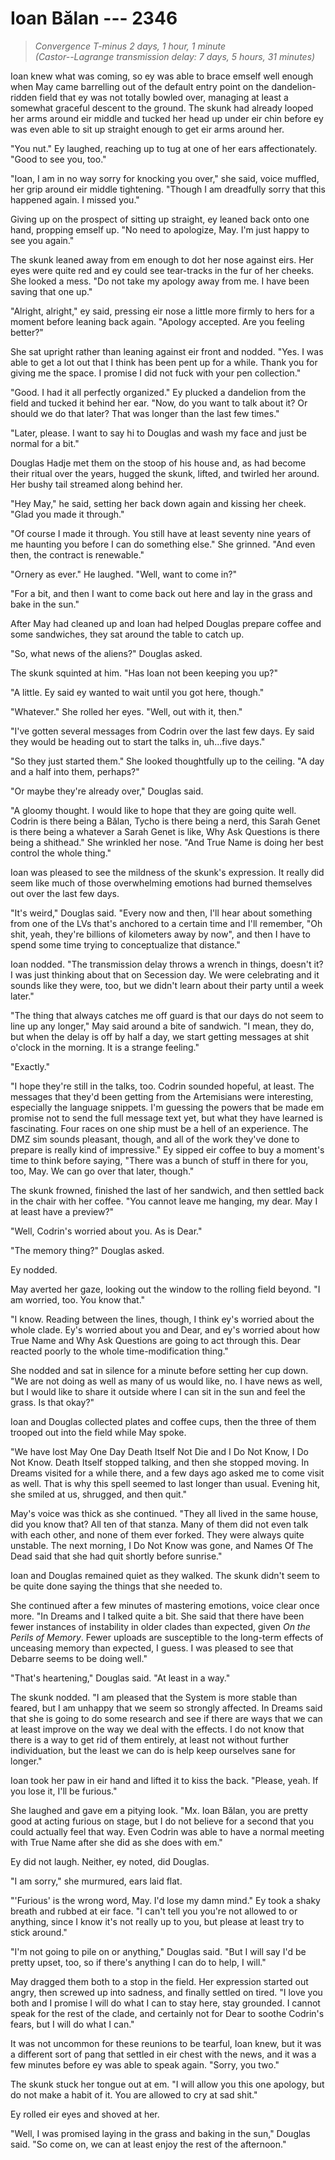 # Ioan Bălan --- 2346

> *Convergence T-minus 2 days, 1 hour, 1 minute*  
> *(Castor--Lagrange transmission delay: 7 days, 5 hours, 31 minutes)*

Ioan knew what was coming, so ey was able to brace emself well enough when May came barrelling out of the default entry point on the dandelion-ridden field that ey was not totally bowled over, managing at least a somewhat graceful descent to the ground. The skunk had already looped her arms around eir middle and tucked her head up under eir chin before ey was even able to sit up straight enough to get eir arms around her.

"You nut." Ey laughed, reaching up to tug at one of her ears affectionately. "Good to see you, too."

"Ioan, I am in no way sorry for knocking you over," she said, voice muffled, her grip around eir middle tightening. "Though I am dreadfully sorry that this happened again. I missed you."

Giving up on the prospect of sitting up straight, ey leaned back onto one hand, propping emself up. "No need to apologize, May. I'm just happy to see you again."

The skunk leaned away from em enough to dot her nose against eirs. Her eyes were quite red and ey could see tear-tracks in the fur of her cheeks. She looked a mess. "Do not take my apology away from me. I have been saving that one up."

"Alright, alright," ey said, pressing eir nose a little more firmly to hers for a moment before leaning back again. "Apology accepted. Are you feeling better?"

She sat upright rather than leaning against eir front and nodded. "Yes. I was able to get a lot out that I think has been pent up for a while. Thank you for giving me the space. I promise I did not fuck with your pen collection."

"Good. I had it all perfectly organized." Ey plucked a dandelion from the field and tucked it behind her ear. "Now, do you want to talk about it? Or should we do that later? That was longer than the last few times."

"Later, please. I want to say hi to Douglas and wash my face and just be normal for a bit."

Douglas Hadje met them on the stoop of his house and, as had become their ritual over the years, hugged the skunk, lifted, and twirled her around. Her bushy tail streamed along behind her. 

"Hey May," he said, setting her back down again and kissing her cheek. "Glad you made it through."

"Of course I made it through. You still have at least seventy nine years of me haunting you before I can do something else." She grinned. "And even then, the contract is renewable."

"Ornery as ever." He laughed. "Well, want to come in?"

"For a bit, and then I want to come back out here and lay in the grass and bake in the sun."

After May had cleaned up and Ioan had helped Douglas prepare coffee and some sandwiches, they sat around the table to catch up.

"So, what news of the aliens?" Douglas asked.

The skunk squinted at him. "Has Ioan not been keeping you up?"

"A little. Ey said ey wanted to wait until you got here, though."

"Whatever." She rolled her eyes. "Well, out with it, then."

"I've gotten several messages from Codrin over the last few days. Ey said they would be heading out to start the talks in, uh...five days."

"So they just started them." She looked thoughtfully up to the ceiling. "A day and a half into them, perhaps?"

"Or maybe they're already over," Douglas said.

"A gloomy thought. I would like to hope that they are going quite well. Codrin is there being a Bălan, Tycho is there being a nerd, this Sarah Genet is there being a whatever a Sarah Genet is like, Why Ask Questions is there being a shithead." She wrinkled her nose. "And True Name is doing her best control the whole thing."

Ioan was pleased to see the mildness of the skunk's expression. It really did seem like much of those overwhelming emotions had burned themselves out over the last few days.

"It's weird," Douglas said. "Every now and then, I'll hear about something from one of the LVs that's anchored to a certain time and I'll remember, "Oh shit, yeah, they're billions of kilometers away by now", and then I have to spend some time trying to conceptualize that distance."

Ioan nodded. "The transmission delay throws a wrench in things, doesn't it? I was just thinking about that on Secession day. We were celebrating and it sounds like they were, too, but we didn't learn about their party until a week later."

"The thing that always catches me off guard is that our days do not seem to line up any longer," May said around a bite of sandwich. "I mean, they do, but when the delay is off by half a day, we start getting messages at shit o'clock in the morning. It is a strange feeling."

"Exactly."

"I hope they're still in the talks, too. Codrin sounded hopeful, at least. The messages that they'd been getting from the Artemisians were interesting, especially the language snippets. I'm guessing the powers that be made em promise not to send the full message text yet, but what they have learned is fascinating. Four races on one ship must be a hell of an experience. The DMZ sim sounds pleasant, though, and all of the work they've done to prepare is really kind of impressive." Ey sipped eir coffee to buy a moment's time to think before saying, "There was a bunch of stuff in there for you, too, May. We can go over that later, though."

The skunk frowned, finished the last of her sandwich, and then settled back in the chair with her coffee. "You cannot leave me hanging, my dear. May I at least have a preview?"

"Well, Codrin's worried about you. As is Dear."

"The memory thing?" Douglas asked.

Ey nodded.

May averted her gaze, looking out the window to the rolling field beyond. "I am worried, too. You know that."

"I know. Reading between the lines, though, I think ey's worried about the whole clade. Ey's worried about you and Dear, and ey's worried about how True Name and Why Ask Questions are going to act through this. Dear reacted poorly to the whole time-modification thing."

She nodded and sat in silence for a minute before setting her cup down. "We are not doing as well as many of us would like, no. I have news as well, but I would like to share it outside where I can sit in the sun and feel the grass. Is that okay?"

Ioan and Douglas collected plates and coffee cups, then the three of them trooped out into the field while May spoke.

"We have lost May One Day Death Itself Not Die and I Do Not Know, I Do Not Know. Death Itself stopped talking, and then she stopped moving. In Dreams visited for a while there, and a few days ago asked me to come visit as well. That is why this spell seemed to last longer than usual. Evening hit, she smiled at us, shrugged, and then quit."

May's voice was thick as she continued. "They all lived in the same house, did you know that? All ten of that stanza. Many of them did not even talk with each other, and none of them ever forked. They were always quite unstable. The next morning, I Do Not Know was gone, and Names Of The Dead said that she had quit shortly before sunrise."

Ioan and Douglas remained quiet as they walked. The skunk didn't seem to be quite done saying the things that she needed to.

She continued after a few minutes of mastering emotions, voice clear once more. "In Dreams and I talked quite a bit. She said that there have been fewer instances of instability in older clades than expected, given *On the Perils of Memory*. Fewer uploads are susceptible to the long-term effects of unceasing memory than expected, I guess. I was pleased to see that Debarre seems to be doing well."

"That's heartening," Douglas said. "At least in a way."

The skunk nodded. "I am pleased that the System is more stable than feared, but I am unhappy that we seem so strongly affected. In Dreams said that she is going to do some research and see if there are ways that we can at least improve on the way we deal with the effects. I do not know that there is a way to get rid of them entirely, at least not without further individuation, but the least we can do is help keep ourselves sane for longer."

Ioan took her paw in eir hand and lifted it to kiss the back. "Please, yeah. If you lose it, I'll be furious."

She laughed and gave em a pitying look. "Mx. Ioan Bălan, you are pretty good at acting furious on stage, but I do not believe for a second that you could actually feel that way. Even Codrin was able to have a normal meeting with True Name after she did as she does with em."

Ey did not laugh. Neither, ey noted, did Douglas.

"I am sorry," she murmured, ears laid flat.

"'Furious' is the wrong word, May. I'd lose my damn mind." Ey took a shaky breath and rubbed at eir face. "I can't tell you you're not allowed to or anything, since I know it's not really up to you, but please at least try to stick around."

"I'm not going to pile on or anything," Douglas said. "But I will say I'd be pretty upset, too, so if there's anything I can do to help, I will."

May dragged them both to a stop in the field. Her expression started out angry, then screwed up into sadness, and finally settled on tired. "I love you both and I promise I will do what I can to stay here, stay grounded. I cannot speak for the rest of the clade, and certainly not for Dear to soothe Codrin's fears, but I will do what I can."

It was not uncommon for these reunions to be tearful, Ioan knew, but it was a different sort of pang that settled in eir chest with the news, and it was a few minutes before ey was able to speak again. "Sorry, you two."

The skunk stuck her tongue out at em. "I will allow you this one apology, but do not make a habit of it. You are allowed to cry at sad shit."

Ey rolled eir eyes and shoved at her.

"Well, I was promised laying in the grass and baking in the sun," Douglas said. "So come on, we can at least enjoy the rest of the afternoon."

